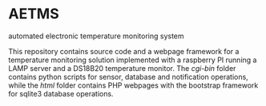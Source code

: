 # AETMS
automated electronic temperature monitoring system

This repository contains source code and a webpage framework for a temperature monitoring solution implemented with a raspberry PI running a LAMP server and a DS18B20 temperature monitor. The *cgi-bin* folder contains python scripts for sensor, database and notification operations, while the *html* folder contains PHP webpages with the bootstrap framework for sqlite3 database operations. 

